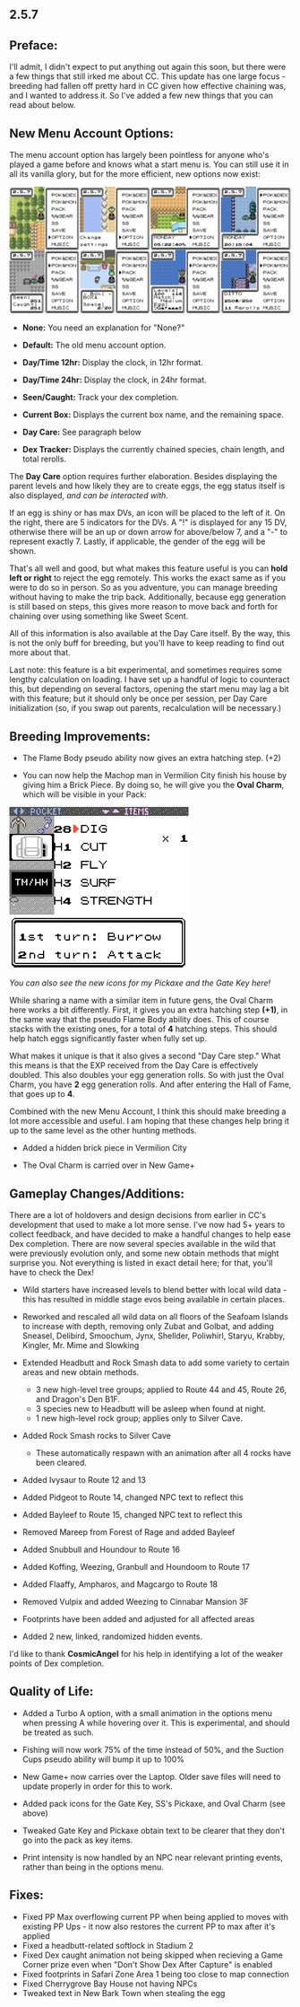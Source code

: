 2.5.7
--------------
## Preface:

I'll admit, I didn't expect to put anything out again this soon, but there were a few things that still irked me about CC. This update has one large focus - breeding had fallen off pretty hard in CC given how effective chaining was, and I wanted to address it. So I've added a few new things that you can read about below.

## New Menu Account Options:

The menu account option has largely been pointless for anyone who's played a game before and knows what a start menu is. You can still use it in all its vanilla glory, but for the more efficient, new options now exist:

![](images/2_5_7_Changelog/image_1.png)

 - **None:** You need an explanation for "None?"

 - **Default:** The old menu account option.

 - **Day/Time 12hr:** Display the clock, in 12hr format.

 - **Day/Time 24hr:** Display the clock, in 24hr format.

 - **Seen/Caught:** Track your dex completion.

 - **Current Box:** Displays the current box name, and the remaining space.

 - **Day Care:** See paragraph below

 - **Dex Tracker:** Displays the currently chained species, chain length, and total rerolls.

The **Day Care** option requires further elaboration. Besides displaying the parent levels and how likely they are to create eggs, the egg status itself is also displayed, _and can be interacted with._

If an egg is shiny or has max DVs, an icon will be placed to the left of it. On the right, there are 5 indicators for the DVs. A "!" is displayed for any 15 DV, otherwise there will be an up or down arrow for above/below 7, and a "-" to represent exactly 7. Lastly, if applicable, the gender of the egg will be shown.

That's all well and good, but what makes this feature useful is you can **hold left or right** to reject the egg remotely. This works the exact same as if you were to do so in person. So as you adventure, you can manage breeding without having to make the trip back. Additionally, because egg generation is still based on steps, this gives more reason to move back and forth for chaining over using something like Sweet Scent.

All of this information is also available at the Day Care itself. By the way, this is not the only buff for breeding, but you'll have to keep reading to find out more about that.

Last note: this feature is a bit experimental, and sometimes requires some lengthy calculation on loading. I have set up a handful of logic to counteract this, but depending on several factors, opening the start menu may lag a bit with this feature; but it should only be once per session, per Day Care initialization (so, if you swap out parents, recalculation will be necessary.)

## Breeding Improvements:

 - The Flame Body pseudo ability now gives an extra hatching step. (+2)

 - You can now help the Machop man in Vermilion City finish his house by giving him a Brick Piece. By doing so, he will give you the **Oval Charm**, which will be visible in your Pack:

![](images/2_5_7_Changelog/image_2.png)

*You can also see the new icons for my Pickaxe and the Gate Key here!*

While sharing a name with a similar item in future gens, the Oval Charm here works a bit differently. First, it gives you an extra hatching step **(+1)**, in the same way that the pseudo Flame Body ability does. This of course stacks with the existing ones, for a total of **4** hatching steps. This should help hatch eggs significantly faster when fully set up.

What makes it unique is that it also gives a second "Day Care step." What this means is that the EXP received from the Day Care is effectively doubled. This also doubles your egg generation rolls. So with just the Oval Charm, you have **2** egg generation rolls. And after entering the Hall of Fame, that goes up to **4**.

Combined with the new Menu Account, I think this should make breeding a lot more accessible and useful. I am hoping that these changes help bring it up to the same level as the other hunting methods.

 - Added a hidden brick piece in Vermilion City

 - The Oval Charm is carried over in New Game+

## Gameplay Changes/Additions:

There are a lot of holdovers and design decisions from earlier in CC's development that used to make a lot more sense. I've now had 5+ years to collect feedback, and have decided to make a handful changes to help ease Dex completion. There are now several species available in the wild that were previously evolution only, and some new obtain methods that might surprise you. Not everything is listed in exact detail here; for that, you'll have to check the Dex!

 - Wild starters have increased levels to blend better with local wild data - this has resulted in middle stage evos being available in certain places.

 - Reworked and rescaled all wild data on all floors of the Seafoam Islands to increase with depth, removing only Zubat and Golbat, and adding Sneasel, Delibird, Smoochum, Jynx, Shellder, Poliwhirl, Staryu, Krabby, Kingler, Mr. Mime and Slowking
 
 - Extended Headbutt and Rock Smash data to add some variety to certain areas and new obtain methods.
	 * 3 new high-level tree groups; applied to Route 44 and 45, Route 26, and Dragon's Den B1F.
	 * 3 species new to Headbutt will be asleep when found at night.
	 * 1 new high-level rock group; applies only to Silver Cave.

 - Added Rock Smash rocks to Silver Cave
	 * These automatically respawn with an animation after all 4 rocks have been cleared.

 - Added Ivysaur to Route 12 and 13

 - Added Pidgeot to Route 14, changed NPC text to reflect this

 - Added Bayleef to Route 15, changed NPC text to reflect this

 - Removed Mareep from Forest of Rage and added Bayleef

 - Added Snubbull and Houndour to Route 16

 - Added Koffing, Weezing, Granbull and Houndoom to Route 17

 - Added Flaaffy, Ampharos, and Magcargo to Route 18

 - Removed Vulpix and added Weezing to Cinnabar Mansion 3F

 - Footprints have been added and adjusted for all affected areas

 - Added 2 new, linked, randomized hidden events.

I'd like to thank **CosmicAngel** for his help in identifying a lot of the weaker points of Dex completion. 

## Quality of Life:

 - Added a Turbo A option, with a small animation in the options menu when pressing A while hovering over it. This is experimental, and should be treated as such.

 - Fishing will now work 75% of the time instead of 50%, and the Suction Cups pseudo ability will bump it up to 100%

 - New Game+ now carries over the Laptop. Older save files will need to update properly in order for this to work.

 - Added pack icons for the Gate Key, SS's Pickaxe, and Oval Charm (see above)

 - Tweaked Gate Key and Pickaxe obtain text to be clearer that they don't go into the pack as key items.

 - Print intensity is now handled by an NPC near relevant printing events, rather than being in the options menu.

## Fixes:

 - Fixed PP Max overflowing current PP when being applied to moves with existing PP Ups - it now also restores the current PP to max after it's applied
 - Fixed a headbutt-related softlock in Stadium 2
 - Fixed Dex caught animation not being skipped when recieving a Game Corner prize even when "Don't Show Dex After Capture" is enabled
 - Fixed footprints in Safari Zone Area 1 being too close to map connection
 - Fixed Cherrygrove Bay House not having NPCs
 - Tweaked text in New Bark Town when stealing the egg
